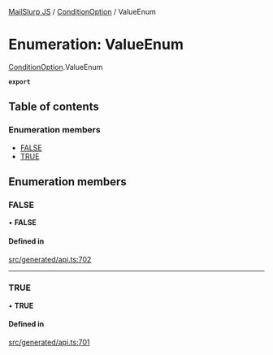 [MailSlurp JS](../README.md) / [ConditionOption](../modules/ConditionOption.md) / ValueEnum

# Enumeration: ValueEnum

[ConditionOption](../modules/ConditionOption.md).ValueEnum

**`export`**

## Table of contents

### Enumeration members

- [FALSE](ConditionOption.ValueEnum.md#false)
- [TRUE](ConditionOption.ValueEnum.md#true)

## Enumeration members

### FALSE

• **FALSE**

#### Defined in

[src/generated/api.ts:702](https://github.com/mailslurp/mailslurp-client/blob/6bcf839/src/generated/api.ts#L702)

___

### TRUE

• **TRUE**

#### Defined in

[src/generated/api.ts:701](https://github.com/mailslurp/mailslurp-client/blob/6bcf839/src/generated/api.ts#L701)
